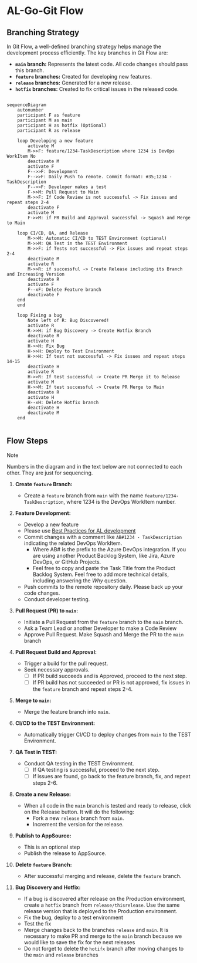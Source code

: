 # AL-Go-Git Flow

## Branching Strategy

In Git Flow, a well-defined branching strategy helps manage the development process efficiently. The key branches in Git Flow are:

- **`main` branch:** Represents the latest code. All code changes should pass this branch.
- **`feature` branches:** Created for developing new features.
- **`release` branches:** Generated for a new release.
- **`hotfix` branches:** Created to fix critical issues in the released code.

```mermaid

sequenceDiagram
    autonumber
    participant F as feature
    participant M as main
    participant H as hotfix (Optional)
    participant R as release

    loop Developing a new feature
        activate M
        M->>F: feature/1234-TaskDescription where 1234 is DevOps WorkItem No
        deactivate M
        activate F
        F-->>F: Development
        F-->>F: Daily Push to remote. Commit format: #35;1234 - TaskDescription
        F-->>F: Developer makes a test
        F->>M: Pull Request to Main
        M->>F: If Code Review is not successful -> Fix issues and repeat steps 2-4
        deactivate F
        activate M
        F->>M: if PR Build and Approval successful -> Squash and Merge to Main

    loop CI/CD, QA, and Release
        M->>M: Automatic CI/CD to TEST Environment (optional)
        M->>M: QA Test in the TEST Environment
        M->>F: if Tests not successful -> Fix issues and repeat steps 2-4
        deactivate M
        activate R
        M->>R: if successful -> Create Release including its Branch and Increasing Version
        deactivate R
        activate F
        F--xF: Delete Feature branch
        deactivate F
    end
    end

    loop Fixing a bug
        Note left of R: Bug Discovered!
        activate R
        R->>H: if Bug Discovery -> Create Hotfix Branch
        deactivate R
        activate H
        H->>H: Fix Bug
        H->>H: Deploy to Test Environment
        H->>H: If test not successful -> Fix issues and repeat steps 14-15
        deactivate H
        activate R
        H->>R: If test successful -> Create PR Merge it to Release
        activate M
        H->>M: If test successful -> Create PR Merge to Main
        deactivate R
        activate H
        H--xH: Delete Hotfix branch
        deactivate H
        deactivate M
    end
    
```

## Flow Steps
> [!NOTE]  
> Numbers in the diagram and in the text below are not connected to each other. They are just for sequencing. 

1. **Create `feature` Branch:**
   - Create a `feature` branch from `main` with the name `feature/1234-TaskDescription`, where 1234 is the DevOps WorkItem number.

2. **Feature Development:**
   - Develop a new feature
   - Please use [Best Practices for AL development](https://github.com/ciellosinc/Ciellos-BC-git-flow-template/blob/main/Guides/ALDevelopmentBestPractices.md)
   - Commit changes with a comment like `AB#1234 - TaskDescription` indicating the related DevOps WorkItem.
       - Where AB# is the prefix to the Azure DevOps integration. If you are using another Product Backlog System, like Jira, Azure DevOps, or GitHub Projects.
       - Feel free to copy and paste the Task Title from the Product Backlog System. Feel free to add more technical details, including answering the *Why* question.
   - Push commits to the remote repository daily. Please back up your code changes. 
   - Conduct developer testing.

3. **Pull Request (PR) to `main`:**
   - Initiate a Pull Request from the `feature` branch to the `main` branch.
   - Ask a Team Lead or another Developer to make a Code Review
   - Approve Pull Request. Make Squash and Merge the PR to the `main` branch

4. **Pull Request Build and Approval:**
   - Trigger a build for the pull request.
   - Seek necessary approvals.
     - [ ] If PR build succeeds and is Approved, proceed to the next step.
     - [ ] If PR build has not succeeded or PR is not approved, fix issues in the `feature` branch and repeat steps 2-4.

5. **Merge to `main`:**
   - Merge the feature branch into `main`.

6. **CI/CD to the TEST Environment:**
   - Automatically trigger CI/CD to deploy changes from `main` to the TEST Environment.

7. **QA Test in TEST:**
   - Conduct QA testing in the TEST Environment.
     - [ ] If QA testing is successful, proceed to the next step.
     - [ ] If issues are found, go back to the feature branch, fix, and repeat steps 2-6.

8. **Create a new Release:**
   - When all code in the `main` branch is tested and ready to release, click on the Release button. It will do the following:
       - Fork a new `release` branch from `main`.
       - Increment the version for the release.

9. **Publish to AppSource:**
   - This is an optional step
   - Publish the release to AppSource.

10. **Delete `feature` Branch:**
    - After successful merging and release, delete the `feature` branch.

11. **Bug Discovery and Hotfix:**
    - If a bug is discovered after release on the Production environment, create a `hotfix` branch from `release/thisrelease`. Use the same release version that is deployed to the Production environment.
    - Fix the bug, deploy to a test environment
    - Test the fix
    - Merge changes back to the branches `release` and `main`. It is necessary to make PR and merge to the `main` branch because we would like to save the fix for the next releases
    - Do not forget to delete the `hotifx` branch after moving changes to the `main` and `release` branches

